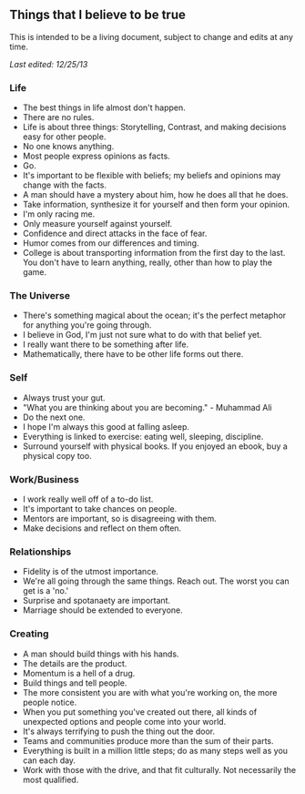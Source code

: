 ## Things that I believe to be true

This is intended to be a living document, subject to change and edits at any time.

*Last edited: 12/25/13*

### Life
* The best things in life almost don't happen.
* There are no rules.
* Life is about three things: Storytelling, Contrast, and making decisions easy for other people.
* No one knows anything.
* Most people express opinions as facts.
* Go.
* It's important to be flexible with beliefs; my beliefs and opinions may change with the facts.
* A man should have a mystery about him, how he does all that he does.
* Take information, synthesize it for yourself and then form your opinion.
* I'm only racing me.
* Only measure yourself against yourself.
* Confidence and direct attacks in the face of fear.
* Humor comes from our differences and timing.
* College is about transporting information from the first day to the last. You don't have to learn anything, really, other than how to play the game. 


### The Universe
* There's something magical about the ocean; it's the perfect metaphor for anything you're going through.
* I believe in God, I'm just not sure what to do with that belief yet.
* I really want there to be something after life.
* Mathematically, there have to be other life forms out there.


### Self
* Always trust your gut.
* "What you are thinking about you are becoming." - Muhammad Ali
* Do the next one.
* I hope I'm always this good at falling asleep.
* Everything is linked to exercise: eating well, sleeping, discipline.
* Surround yourself with physical books. If you enjoyed an ebook, buy a physical copy too.


### Work/Business
* I work really well off of a to-do list.
* It's important to take chances on people.
* Mentors are important, so is disagreeing with them.
* Make decisions and reflect on them often.


### Relationships
* Fidelity is of the utmost importance.
* We're all going through the same things. Reach out. The worst you can get is a 'no.'
* Surprise and spotanaety are important.
* Marriage should be extended to everyone.


### Creating
* A man should build things with his hands.
* The details are the product.
* Momentum is a hell of a drug.
* Build things and tell people.
* The more consistent you are with what you're working on, the more people notice.
* When you put something you've created out there, all kinds of unexpected options and people come into your world.
* It's always terrifying to push the thing out the door.
* Teams and communities produce more than the sum of their parts.
* Everything is built in a million little steps; do as many steps well as you can each day.
* Work with those with the drive, and that fit culturally. Not necessarily the most qualified.

